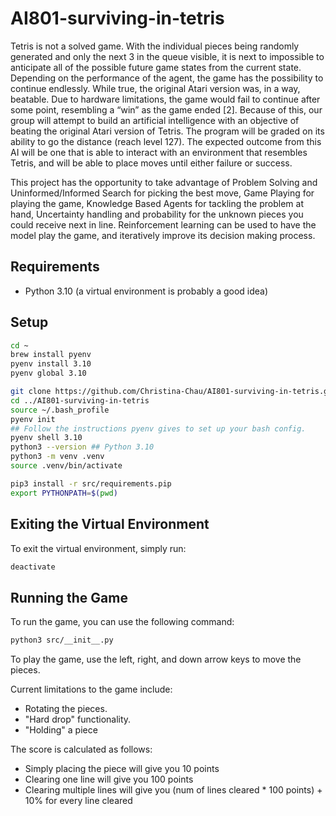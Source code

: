 # AI801-surviving-in-tetris

Tetris is not a solved game. With the individual pieces being randomly generated and only the next 3 in the queue visible, it is next to impossible to anticipate all of the possible future game states from the current state. Depending on the performance of the agent, the game has the possibility to continue endlessly. While true, the original Atari version was, in a way, beatable. Due to hardware limitations, the game would fail to continue after some point, resembling a “win” as the game ended [2]. Because of this, our group will attempt to build an artificial intelligence with an objective of beating the original Atari version of Tetris. The program will be graded on its ability to go the distance (reach level 127). The expected outcome from this AI will be one that is able to interact with an environment that resembles Tetris, and will be able to place moves until either failure or success.

This project has the opportunity to take advantage of Problem Solving and Uninformed/Informed Search for picking the best move, Game Playing for playing the game, Knowledge Based Agents for tackling the problem at hand, Uncertainty handling and probability for the unknown pieces you could receive next in line. Reinforcement learning can be used to have the model play the game, and iteratively improve its decision making process.

## Requirements
- Python 3.10 (a virtual environment is probably a good idea)

## Setup
```bash
cd ~
brew install pyenv
pyenv install 3.10
pyenv global 3.10

git clone https://github.com/Christina-Chau/AI801-surviving-in-tetris.git
cd ../AI801-surviving-in-tetris
source ~/.bash_profile
pyenv init
## Follow the instructions pyenv gives to set up your bash config.
pyenv shell 3.10
python3 --version ## Python 3.10
python3 -m venv .venv
source .venv/bin/activate

pip3 install -r src/requirements.pip
export PYTHONPATH=$(pwd)

```

## Exiting the Virtual Environment
To exit the virtual environment, simply run:
```bash
deactivate
```

## Running the Game
To run the game, you can use the following command:
```bash
python3 src/__init__.py
```
To play the game, use the left, right, and down arrow keys to move the pieces. 

Current limitations to the game include:
- Rotating the pieces.
- "Hard drop" functionality.
- "Holding" a piece

The score is calculated as follows:
- Simply placing the piece will give you 10 points
- Clearing one line will give you 100 points
- Clearing multiple lines will give you (num of lines cleared * 100 points) + 10% for every line cleared

